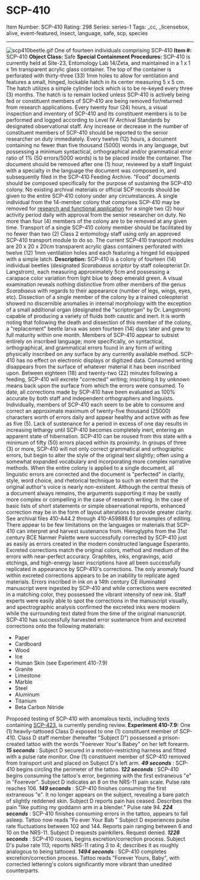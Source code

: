 # SCP-410
Item Number: SCP-410
Rating: 298
Series: series-1
Tags: _cc, _licensebox, alive, event-featured, insect, language, safe, scp, species

---

![scp410beetle.gif](https://scp-wiki.wdfiles.com/local--files/scp-410/scp410beetle.gif)
One of fourteen individuals comprising SCP-410
**Item #:** SCP-410
**Object Class:** Safe
**Special Containment Procedures:** SCP-410 is currently held at Site-23, Entomology Lab 14/Zeta, and maintained in a 1 x 1 x 1m transparent acrylic glass container. The top of the container is perforated with thirty-three (33) 1mm holes to allow for ventilation and features a small, hinged, lockable hatch in its center measuring 5 x 5 cm. The hatch utilizes a simple cylinder lock which is to be re-keyed every three (3) months. The hatch is to remain locked unless SCP-410 is actively being fed or constituent members of SCP-410 are being removed for/returned from research applications.
Every twenty four (24) hours, a visual inspection and inventory of SCP-410 and its constituent members is to be performed and logged according to Level IV Archival Standards by designated observational staff. Any increase or decrease in the number of constituent members of SCP-410 should be reported to the senior researcher on duty immediately.
Every twelve (12) hours, a document containing no fewer than five thousand (5000) words in any language, but possessing a minimum syntactical, orthographical and/or grammatical error ratio of 1% (50 errors/5000 words) is to be placed inside the container. The document should be removed after one (1) hour, reviewed by a staff linguist with a specialty in the language the document was composed in, and subsequently filed in the SCP-410 Feeding Archive. "Food" documents should be composed specifically for the purpose of sustaining the SCP-410 colony. No existing archival materials or official SCP records should be given to the entire SCP-410 colony under any circumstances.
A single individual from the 14-member colony that comprises SCP-410 may be removed for [research and functional application](/memory) for a single two (2) hour activity period daily with approval from the senior researcher on duty. No more than four (4) members of the colony are to be removed at any given time. Transport of a single SCP-410 colony member should be facilitated by no fewer than two (2) Class 2 entomology staff using only an approved SCP-410 transport module to do so. The current SCP-410 transport modules are 20 x 20 x 20cm transparent acrylic glass containers perforated with twelve (12) 1mm ventilation holes and each featuring a hinged lid equipped with a simple latch.
**Description:** SCP-410 is a colony of fourteen (14) individual beetles (designated _Scarabaeus scriptor_ by staff coleopterist Dr. Langstrom), each measuring approximately 5cm and possessing a carapace color variation from light blue to deep emerald green. A visual examination reveals nothing distinctive from other members of the genus _Scarabaeus_ with regards to their appearance (number of legs, wings, eyes, etc). Dissection of a single member of the colony by a trained coleopterist showed no discernible anomalies in internal morphology with the exception of a small additional organ (designated the "scriptorgan" by Dr. Langstrom) capable of producing a variety of fluids both caustic and inert. It is worth noting that following the death and dissection of this member of the colony, a "replacement" beetle larva was seen fourteen (14) days later and grew to full maturity within one month.
Members of SCP-410 appear to subsist entirely on inscribed language; more specifically, on syntactical, orthographical, and grammatical errors found in any form of writing physically inscribed on any surface by any currently available method. SCP-410 has no effect on electronic displays or digitized data. Consumed writing disappears from the surface of whatever material it has been inscribed upon. Between eighteen (18) and twenty-two (22) minutes following a feeding, SCP-410 will excrete "corrected" writing; inscribing it by unknown means back upon the surface from which the errors were consumed. To date, all corrections made by SCP-410 have been evaluated as 100% accurate by both staff and independent orthographers and linguists.
Individually, members of SCP-410 each seem to be able to consume and correct an approximate maximum of twenty-five thousand (25000) characters worth of errors daily and appear healthy and active with as few as five (5). Lack of sustenance for a period in excess of one day results in increasing lethargy until SCP-410 becomes completely inert, entering an apparent state of hibernation. SCP-410 can be roused from this state with a minimum of fifty (50) errors placed within its proximity. In groups of three (3) or more, SCP-410 will not only correct grammatical and orthographic errors, but begin to alter the style of the original text slightly; often using a somewhat expanded vocabulary and incorporating more complex narrative methods. When the entire colony is applied to a single document, all linguistic errors are corrected and the document is "perfected" in clarity, style, word choice, and rhetorical technique to such an extent that the original author's voice is nearly non-existent. Although the central thesis of a document always remains, the arguments supporting it may be vastly more complex or compelling in the case of research writing. In the case of basic lists of short statements or simple observational reports, enhanced correction may be in the form of layout alterations to provide greater clarity. See archival files 410-A44.2 through 410-A59888.6 for examples of editing.
There appear to be few limitations on the languages or materials that SCP-410 can interpret and harvest sustenance from. Hieroglyphs from the 31st century BCE Narmer Palette were successfully corrected by SCP-410 just as easily as errors created in the modern constructed language Esperanto. Excreted corrections match the original colors, method and medium of the errors with near-perfect accuracy. Graphites, inks, engravings, acid etchings, and high-energy laser inscriptions have all been successfully replicated in appearance by SCP-410's corrections. The only anomaly found within excreted corrections appears to be an inability to replicate aged materials. Errors inscribed in ink on a 14th century CE illuminated manuscript were ingested by SCP-410 and while corrections were excreted in a matching color, they possessed the vibrant intensity of new ink. Staff experts were easily able to spot the corrections in the manuscript visually, and spectrographic analysis confirmed the excreted inks were modern while the surrounding text dated from the time of the original manuscript.
SCP-410 has successfully harvested error sustenance from and excreted corrections onto the following materials:
  * Paper
  * Cardboard
  * Wood
  * Ice
  * Human Skin (see Experiment 410-7.9)
  * Granite
  * Limestone
  * Marble
  * Steel
  * Aluminum
  * Titanium
  * Beta Carbon Nitride

Proposed testing of SCP-410 with anomalous texts, including texts containing [SCP-423](/scp-423), is currently pending review.
**Experiment 410-7.9:**
One (1) heavily-tattooed Class D exposed to one (1) constituent member of SCP-410. Class D staff member (hereafter "Subject D") possessed a prison-created tattoo with the words "Foerever Your's Babey" on her left forearm.
**_15 seconds_** : Subject D secured in a motion-restricting harness and fitted with a pulse rate monitor. One (1) constituent member of SCP-410 removed from transport unit and placed on Subject D's left arm.
**_49 seconds_** : SCP-410 begins circling the perimeter of the tattoo.
**_122 seconds_** : SCP-410 begins consuming the tattoo's error, beginning with the first extraneous "e" in "Foerever". Subject D indicates an 8 on the NRS-11 pain scale. Pulse rate reaches 106.
**_149 seconds_** : SCP-410 finishes consuming the first extraneous "e". It no longer appears on the subject, revealing a bare patch of slightly reddened skin. Subject D reports pain has ceased. Describes the pain "like putting my goddamn arm in a blender." Pulse rate 94.
**_224 seconds_** : SCP-410 finishes consuming errors in the tattoo, appears to fall asleep. Tattoo now reads "Fo ever Your Bab " Subject D experiences pulse rate fluctuations between 102 and 144. Reports pain ranging between 6 and 10 on the NRS-11. Subject D requests painkillers. Request denied.
**_1226 seconds_** : SCP-410 rouses, begins excretion/correction process. Subject D's pulse rate 113; reports NRS-11 rating 3 to 4; describes it as roughly analogous to being tattooed.
**_1494 seconds_** : SCP-410 completes excretion/correction process. Tattoo reads "Forever Yours, Baby", with corrected lettering's colors significantly more vibrant than unedited counterparts.